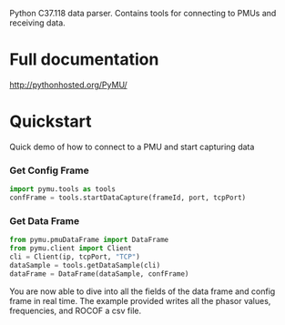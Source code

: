 Python C37.118 data parser.  Contains tools for connecting to PMUs and receiving data.

# Full documentation
http://pythonhosted.org/PyMU/

# Quickstart
Quick demo of how to connect to a PMU and start capturing data

### Get Config Frame

```python
import pymu.tools as tools
confFrame = tools.startDataCapture(frameId, port, tcpPort)
```

### Get Data Frame

```python
from pymu.pmuDataFrame import DataFrame
from pymu.client import Client
cli = Client(ip, tcpPort, "TCP")
dataSample = tools.getDataSample(cli)
dataFrame = DataFrame(dataSample, confFrame)
```

You are now able to dive into all the fields of the data frame and config frame in real time.  The example provided writes all the phasor values, frequencies, and ROCOF a csv file.  

